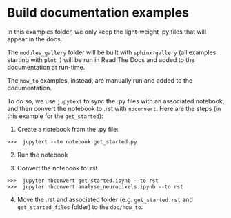 # Build documentation examples

In this examples folder, we only keep the light-weight .py files that will appear in the docs.

The `modules_gallery` folder will be built with `sphinx-gallery` (all examples starting with `plot_`) will be run in
Read The Docs and added to the documentation at run-time.

The `how_to` examples, instead, are manually run and added to the documentation.

To do so, we use `jupytext` to sync the .py files with an associated notebook, and then convert the notebook to .rst
with `nbconvert`. Here are the steps (in this example for the `get_started`):

1. Create a notebook from the .py file:

```
>>>  jupytext --to notebook get_started.py
```

2. Run the notebook


3. Convert the notebook to .rst

```
>>>  jupyter nbconvert get_started.ipynb --to rst
>>>  jupyter nbconvert analyse_neuropixels.ipynb --to rst
```


4. Move the .rst and associated folder (e.g. `get_started.rst` and `get_started_files` folder) to the `doc/how_to`.
